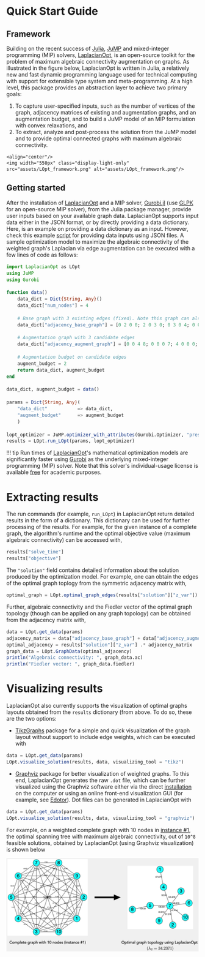 # Quick Start Guide

## Framework
Building on the recent success of [Julia](https://julialang.org), [JuMP](https://github.com/jump-dev/JuMP.jl) and mixed-integer programming (MIP) solvers, [LaplacianOpt](https://github.com/harshangrjn/LaplacianOpt.jl), is an open-source toolkit for the problem of maximum algebraic connectivity augmentation on graphs. As illustrated in the figure below, LaplacianOpt is written in Julia, a relatively new and fast dynamic programming language used for technical computing with support for extensible type system and meta-programming. At a high level, this package provides an abstraction layer to achieve two primary goals:
1. To capture user-specified inputs, such as the number of vertices of the graph, adjacency matrices of existing and augmentation graphs, and an augmentation budget, and to build a JuMP model of an MIP formulation with convex relaxations, and 
2. To extract, analyze and post-process the solution from the JuMP model and to provide optimal connected graphs with maximum algebraic connectivity.

```@raw html
<align="center"/>
<img width="550px" class="display-light-only" src="assets/LOpt_framework.png" alt="assets/LOpt_framework.png"/>
```

## Getting started

After the installation of [LaplacianOpt](https://github.com/harshangrjn/LaplacianOpt.jl) and a MIP solver, [Gurobi.jl](https://github.com/jump-dev/Gurobi.jl) (use [GLPK](https://github.com/jump-dev/GLPK.jl) for an open-source MIP solver), from the Julia package manager, provide user inputs based on your available graph data. LaplacianOpt supports input data either in the JSON format, or by directly providing a data dictionary. Here, is an example on providing a data dictionary as an input. However, check this example [script](https://github.com/harshangrjn/LaplacianOpt.jl/tree/master/examples/run_examples.jl) for providing data inputs using JSON files. A sample optimization model to maximize the algebraic connectivity of the weighted graph's Laplacian via edge augmentation can be executed with a few lines of code as follows:

```julia
import LaplacianOpt as LOpt
using JuMP
using Gurobi

function data()
    data_dict = Dict{String, Any}()
    data_dict["num_nodes"] = 4

    # Base graph with 3 existing edges (fixed). Note this graph can also be empty. 
    data_dict["adjacency_base_graph"] = [0 2 0 0; 2 0 3 0; 0 3 0 4; 0 0 4 0]

    # Augmentation graph with 3 candidate edges
    data_dict["adjacency_augment_graph"] = [0 0 4 8; 0 0 0 7; 4 0 0 0; 8 7 0 0]

    # Augmentation budget on candidate edges
    augment_budget = 2
    return data_dict, augment_budget
end

data_dict, augment_budget = data()

params = Dict{String, Any}(
    "data_dict"           => data_dict,
    "augment_budget"      => augment_budget
    )

lopt_optimizer = JuMP.optimizer_with_attributes(Gurobi.Optimizer, "presolve" => 1) 
results = LOpt.run_LOpt(params, lopt_optimizer)
```

!!! tip
    Run times of [LaplacianOpt](https://github.com/harshangrjn/LaplacianOpt.jl)'s mathematical optimization models are significantly faster using [Gurobi](https://www.gurobi.com) as the underlying mixed-integer programming (MIP) solver. Note that this solver's individual-usage license is available [free](https://www.gurobi.com/academia/academic-program-and-licenses/) for academic purposes. 

# Extracting results
The run commands (for example, `run_LOpt`) in LaplacianOpt return detailed results in the form of a dictionary. This dictionary can be used for further processing of the results. For example, for the given instance of a complete graph, the algorithm's runtime and the optimal objective value (maximum algebraic connectivity) can be accessed with,

```julia
results["solve_time"]
results["objective"]
```

The `"solution"` field contains detailed information about the solution produced by the optimization model.
For example, one can obtain the edges of the optimal graph toplogy from the symmetric adjacency matrix with,

```Julia
optimal_graph = LOpt.optimal_graph_edges(results["solution"]["z_var"])
```
Further, algebraic connectivity and the Fiedler vector of the optimal graph topology (though can be applied on any graph topology) can be obtained from the adjacency matrix with,
```Julia
data = LOpt.get_data(params)
adjacency_matrix = data["adjacency_base_graph"] + data["adjacency_augment_graph"]
optimal_adjacency = results["solution"]["z_var"] .* adjacency_matrix 
graph_data = LOpt.GraphData(optimal_adjacency)
println("Algebraic connectivity: ", graph_data.ac)
println("Fiedler vector: ", graph_data.fiedler)
```

# Visualizing results
LaplacianOpt also currently supports the visualization of optimal graphs layouts obtained from the `results` dictionary (from above. To do so, these are the two options: 
+ [TikzGraphs](https://github.com/JuliaTeX/TikzGraphs.jl) package for a simple and quick visualization of the graph layout without support to include edge weights, which can be executed with 

```julia
data = LOpt.get_data(params)
LOpt.visualize_solution(results, data, visualizing_tool = "tikz")
```

+ [Graphviz](https://graphviz.org) package for better visualization of weighted graphs. To this end, LaplacianOpt generates the raw `.dot` file, which can be further visualized using the Graphviz software either via the direct [installation](https://graphviz.org/download/) on the computer or using an online front-end visualization GUI (for example, see [Edotor](https://edotor.net)). Dot files can be generated in LaplacianOpt with 

```julia
data = LOpt.get_data(params)
LOpt.visualize_solution(results, data, visualizing_tool = "graphviz")
```
For example, on a weighted complete graph with 10 nodes in [instance #1](https://github.com/harshangrjn/LaplacianOpt.jl/blob/main/examples/instances/10_nodes/10_1.json), the optimal spanning tree with maximum algebraic connectivity, out of ``10^8`` feasible solutions, obtained by LaplacianOpt (using Graphviz visualization) is shown below 

![Optimal solution](assets/10_nodes_opt_1.png)

